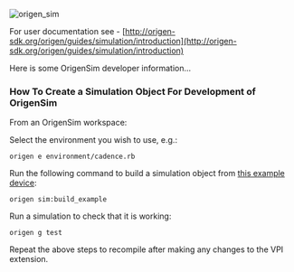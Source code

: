 ![origen_sim](https://user-images.githubusercontent.com/158364/36662666-6b49d096-1adf-11e8-997e-889caba391b2.png)

For user documentation see - [http://origen-sdk.org/origen/guides/simulation/introduction](http://origen-sdk.org/origen/guides/simulation/introduction)

Here is some OrigenSim developer information...

### How To Create a Simulation Object For Development of OrigenSim

From an OrigenSim workspace:

Select the environment you wish to use, e.g.:

~~~
origen e environment/cadence.rb
~~~

Run the following command to build a simulation object from [this example device](https://github.com/Origen-SDK/example_rtl/blob/master/dut1/dut1.v):

~~~
origen sim:build_example
~~~

Run a simulation to check that it is working:

~~~
origen g test
~~~

Repeat the above steps to recompile after making any changes to the VPI extension.

